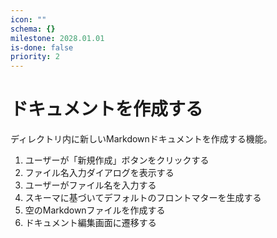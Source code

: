 ```yaml
---
icon: ""
schema: {}
milestone: 2028.01.01
is-done: false
priority: 2
---
```


# ドキュメントを作成する

ディレクトリ内に新しいMarkdownドキュメントを作成する機能。

1. ユーザーが「新規作成」ボタンをクリックする
2. ファイル名入力ダイアログを表示する
3. ユーザーがファイル名を入力する
4. スキーマに基づいてデフォルトのフロントマターを生成する
5. 空のMarkdownファイルを作成する
6. ドキュメント編集画面に遷移する